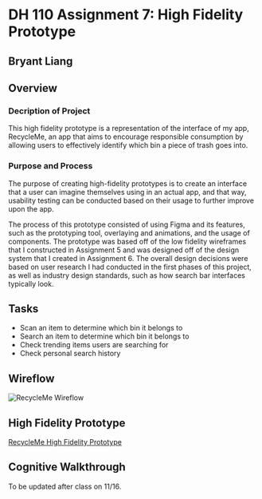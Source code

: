 # DH 110 Assignment 7: High Fidelity Prototype
## Bryant Liang

## Overview

### Decription of Project
This high fidelity prototype is a representation of the interface of my app, RecycleMe, an app that aims to encourage responsible consumption by allowing users to effectively identify which bin a piece of trash goes into. 

### Purpose and Process
The purpose of creating high-fidelity prototypes is to create an interface that a user can imagine themselves using in an actual app, and that way, usability testing can be conducted based on their usage to further improve upon the app. 

The process of this prototype consisted of using Figma and its features, such as the prototyping tool, overlaying and animations, and the usage of components. The prototype was based off of the low fidelity wireframes that I constructed in Assignment 5 and was designed off of the design system that I created in Assignment 6. The overall design decisions were based on user research I had conducted in the first phases of this project, as well as industry design standards, such as how search bar interfaces typically look. 

## Tasks
* Scan an item to determine which bin it belongs to
* Search an item to determine which bin it belongs to
* Check trending items users are searching for
* Check personal search history 

## Wireflow
![RecycleMe Wireflow](https://user-images.githubusercontent.com/79380837/202057358-253dc044-ab96-4bbf-a1e6-b68eacc53da7.png)

## High Fidelity Prototype
[RecycleMe High Fidelity Prototype](https://www.figma.com/file/b4tsjB8PaExoRTbiJYrs09/User-Interface?node-id=186%3A1477&t=fosFwZatOz4MFj0K-0)

## Cognitive Walkthrough
To be updated after class on 11/16.

 
